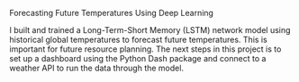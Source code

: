 Forecasting Future Temperatures Using Deep Learning

I built and trained a Long-Term-Short Memory (LSTM) network model using historical global temperatures to forecast future temperatures. This is important for future resource planning. The next steps in this project is to set up a dashboard using the Python Dash package and connect to a weather API to run the data through the model.
